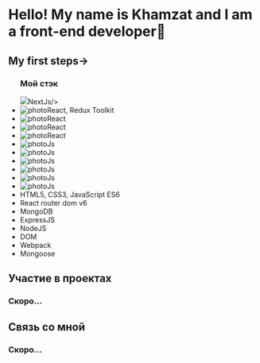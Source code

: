 <h1 aligt>Hello! My name is Khamzat and I am a front-end developer🌱</h1>
  
  <h2>My first steps→</h2>

<ul>
<h3>Мой стэк</h3>
  <div width=2%>  <img  src="https://cdn1.iconfinder.com/data/icons/akar-vol-1/24/nextjs-fill-256.png">NextJs/>
  <li><img src="https://cdn0.iconfinder.com/data/icons/logos-brands-in-colors/128/react-256.png" alt="photoReact" />, Redux Toolkit</li>
  <li><img  src="https://cdn4.iconfinder.com/data/icons/logos-brands-5/24/redux-256.png" alt="photoReact" /></li>
    <li><img  src="https://cdn3.iconfinder.com/data/icons/picons-social/57/10-html5-256.png" alt="photoReact" /></li>
      <li><img  src="https://cdn0.iconfinder.com/data/icons/logos-21/40/CSS3-256.png" alt="photoReact" /></li>
        <li><img   src="https://cdn2.iconfinder.com/data/icons/designer-skills/128/code-programming-javascript-software-develop-command-language-256.png" alt="photoJs" /></li>
          <li><img  src="https://www.codesmith.io/hs-fs/hubfs/Blog%20Images/Blog%20Photos/react-router-logo.png?width=600&name=react-router-logo.png" alt="photoJs" /></li>
            <li><img  src="https://cdn4.iconfinder.com/data/icons/logos-3/512/mongodb-2-256.png" alt="photoJs" /></li>
              <li><img   src="https://the-guild.dev/blog-assets/nodejs-esm/nodejs_logo.png" alt="photoJs" /></li>
              <li><img   src="https://www.vectorlogo.zone/logos/expressjs/expressjs-ar21.svg" alt="photoJs" /></li>
                            <li><img src="https://camo.githubusercontent.com/7c669e872b214571ae0b5097e8d3db369225a806dc2ce9a436cde3497164310c/687474703a2f2f6d6f6e676f64622d746f6f6c732e636f6d2f696d672f6d6f6e676f6f73652e706e67" alt="photoJs" /></li></div>

  <li>HTML5, CSS3, JavaScript ES6</li>
  <li>React router dom v6</li>
  <li>MongoDB</li>
  <li>ExpressJS</li>
  <li>NodeJS</li>
  <li>DOM</li>
  <li>Webpack</li>
  <li>Mongoose</li>
</ul>

<h2>Участие в проектах</h2>
</hr>
<h3>Скоро...</h3>

<h2>Связь со мной</h2>
<h3>Скоро...</h3>
